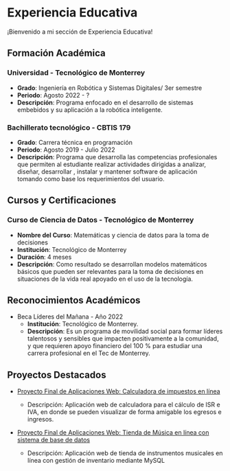 # Experiencia Educativa

¡Bienvenido a mi sección de Experiencia Educativa!

## Formación Académica

### Universidad - Tecnológico de Monterrey
- **Grado**: Ingeniería en Robótica y Sistemas Digitales/ 3er semestre
- **Periodo**: Agosto 2022 - ?
- **Descripción**: Programa enfocado en el desarrollo de sistemas embebidos y su aplicación a la robótica inteligente.

###  Bachillerato tecnológico - CBTIS 179
- **Grado**: Carrera técnica en programación
- **Periodo**: Agosto 2019 - Julio 2022
- **Descripción**: Programa que desarrolla las competencias profesionales que permiten al estudiante realizar actividades dirigidas a analizar, diseñar, desarrollar , instalar y mantener software de aplicación tomando como base los requerimientos del usuario.

## Cursos y Certificaciones

### Curso de Ciencia de Datos - Tecnológico de Monterrey
- **Nombre del Curso**: Matemáticas y ciencia de datos para la toma de decisiones
- **Institución**: Tecnológico de Monterrey
- **Duración**: 4 meses
- **Descripción**: Como resultado se desarrollan modelos matemáticos básicos que pueden ser relevantes para la toma de decisiones en situaciones de la vida real apoyado en el uso de la tecnología.

## Reconocimientos Académicos

- Beca Líderes del Mañana - Año 2022
  - **Institución**: Tecnológico de Monterrey.
  - **Descripción**: Es un programa de movilidad social para formar líderes talentosos y sensibles que impacten positivamente a la comunidad, y que requieren apoyo financiero del 100 % para estudiar una carrera profesional en el Tec de Monterrey.

## Proyectos Destacados

- [Proyecto Final de Aplicaciones Web: Calculadora de impuestos en línea](https://github.com/alexaMcFly/Portafolio/tree/main/Proyectos%20destacados/Calcualdora%20de%20impuestos/impuestos/P%C3%A1gina%20de%20inicio)
  - Descripción: Aplicación web de calculadora para el cálculo de ISR  e IVA, en donde se pueden visualizar de forma amigable los egresos e ingresos.
 
- [Proyecto Final de Aplicaciones Web: Tienda de Música en línea con sistema de base de datos](https://github.com/alexaMcFly/Portafolio/tree/main/Proyectos%20destacados/Calcualdora%20de%20impuestos/impuestos/P%C3%A1gina%20de%20inicio)
  - Descripción: Aplicación web de tienda de instrumentos musicales en línea con gestión de inventario mediante MySQL
